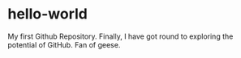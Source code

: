 # hello-world
My first Github Repository.
Finally, I have got round to exploring the potential of GitHub.
Fan of geese.
